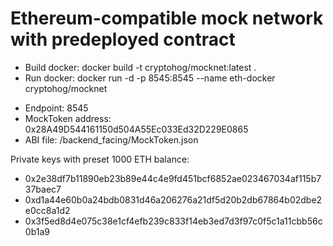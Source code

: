 # Ethereum-compatible mock network with predeployed contract

 - Build docker: docker build -t cryptohog/mocknet:latest .
 - Run docker: docker run -d -p 8545:8545 --name eth-docker cryptohog/mocknet

 * Endpoint: 8545
 * MockToken address: 0x28A49D544161150d504A55Ec033Ed32D229E0865
 * ABI file: /backend_facing/MockToken.json

Private keys with preset 1000 ETH balance:
 * 0x2e38df7b11890eb23b89e44c4e9fd451bcf6852ae023467034af115b737baec7
 * 0xd1a44e60b0a24bdb0831d46a206276a21df5d20b2db67864b02dbe2e0cc8a1d2
 * 0x3f5ed8d4e075c38e1cf4efb239c833f14eb3ed7d3f97c0f5c1a11cbb56c0b1a9
